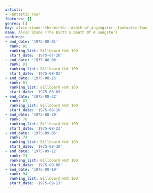 ```yaml
---
artists:
- Fantastic Four
features: []
genres: []
key: alvin-stone--the-birth---death-of-a-gangster--fantastic-four
name: Alvin Stone (The Birth & Death Of A Gangster)
rankings:
- end_date: '1975-08-01'
  rank: 95
  ranking_list: Billboard Hot 100
  start_date: '1975-07-26'
- end_date: '1975-08-08'
  rank: 91
  ranking_list: Billboard Hot 100
  start_date: '1975-08-02'
- end_date: '1975-08-15'
  rank: 81
  ranking_list: Billboard Hot 100
  start_date: '1975-08-09'
- end_date: '1975-08-22'
  rank: 81
  ranking_list: Billboard Hot 100
  start_date: '1975-08-16'
- end_date: '1975-08-29'
  rank: 78
  ranking_list: Billboard Hot 100
  start_date: '1975-08-23'
- end_date: '1975-09-05'
  rank: 74
  ranking_list: Billboard Hot 100
  start_date: '1975-08-30'
- end_date: '1975-09-12'
  rank: 74
  ranking_list: Billboard Hot 100
  start_date: '1975-09-06'
- end_date: '1975-09-19'
  rank: 94
  ranking_list: Billboard Hot 100
  start_date: '1975-09-13'
---
```


